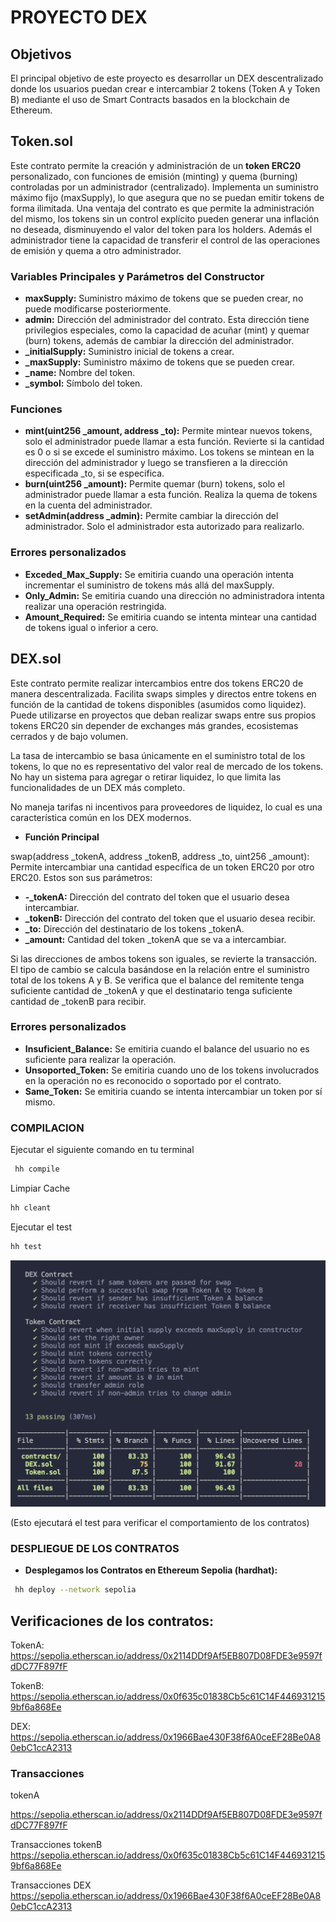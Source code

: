 # PROYECTO DEX

## Objetivos
El principal objetivo de este proyecto es desarrollar un DEX descentralizado donde los usuarios puedan crear e intercambiar 2 tokens (Token A y Token B) mediante el uso de Smart Contracts basados en la blockchain de Ethereum.

## Token.sol
Este contrato permite la creación y administración de un **token ERC20** personalizado, con funciones de emisión (minting) y quema (burning) controladas por un administrador (centralizado). Implementa un suministro máximo fijo (maxSupply), lo que asegura que no se puedan emitir tokens de forma ilimitada. 
Una ventaja del contrato es que permite la administración del mismo, los tokens sin un control explícito pueden generar una inflación no deseada, disminuyendo el valor del token para los holders. Además el administrador tiene la capacidad de transferir el control de las operaciones de emisión y quema a otro administrador.

### Variables Principales y Parámetros del Constructor
- **maxSupply:** Suministro máximo de tokens que se pueden crear, no puede modificarse posteriormente.
- **admin:** Dirección del administrador del contrato. Esta dirección tiene privilegios especiales, como la capacidad de acuñar (mint) y quemar (burn) tokens, además de cambiar la dirección del administrador.
- **_initialSupply:** Suministro inicial de tokens a crear.
- **_maxSupply:** Suministro máximo de tokens que se pueden crear.
- **_name:** Nombre del token.
- **_symbol:** Símbolo del token.

### Funciones
- **mint(uint256 _amount, address _to):** Permite mintear nuevos tokens, solo el administrador puede llamar a esta función. Revierte si la cantidad es 0 o si se excede el suministro máximo. Los tokens se mintean en la dirección del administrador y luego se transfieren a la dirección especificada _to, si se especifica.
- **burn(uint256 _amount):** Permite quemar (burn) tokens, solo el administrador puede llamar a esta función. Realiza la quema de tokens en la cuenta del administrador.
- **setAdmin(address _admin):** Permite cambiar la dirección del administrador. Solo el administrador esta autorizado para realizarlo.

### Errores personalizados
- **Exceded_Max_Supply:** Se emitiria cuando una operación intenta incrementar el suministro de tokens más allá del maxSupply.
- **Only_Admin:** Se emitiria cuando una dirección no administradora intenta realizar una operación restringida.
- **Amount_Required:** Se emitiria cuando se intenta mintear una cantidad de tokens igual o inferior a cero.


## DEX.sol
Este contrato permite realizar intercambios entre dos tokens ERC20 de manera descentralizada. Facilita swaps simples y directos entre tokens en función de la cantidad de tokens disponibles (asumidos como liquidez). Puede utilizarse en proyectos que deban realizar swaps entre sus propios tokens ERC20 sin depender de exchanges más grandes, ecosistemas cerrados y de bajo volumen.

La tasa de intercambio se basa únicamente en el suministro total de los tokens, lo que no es representativo del valor real de mercado de los tokens.
No hay un sistema para agregar o retirar liquidez, lo que limita las funcionalidades de un DEX más completo.

No maneja tarifas ni incentivos para proveedores de liquidez, lo cual es una característica común en los DEX modernos.
- **Función Principal**

swap(address _tokenA, address _tokenB, address _to, uint256 _amount):  Permite intercambiar una cantidad específica de un token ERC20 por otro ERC20. Estos son sus parámetros:
- **-_tokenA:** Dirección del contrato del token que el usuario desea intercambiar.
- **_tokenB:** Dirección del contrato del token que el usuario desea recibir.
- **_to:** Dirección del destinatario de los tokens _tokenA.
- **_amount:** Cantidad del token _tokenA que se va a intercambiar.

Si las direcciones de ambos tokens son iguales, se revierte la transacción. El tipo de cambio se calcula basándose en la relación entre el suministro total de los tokens A y B.
 Se verifica que el balance del remitente tenga suficiente cantidad de _tokenA y que el destinatario tenga suficiente cantidad de _tokenB para recibir.

### Errores personalizados
- **Insuficient_Balance:** Se emitiria cuando el balance del usuario no es suficiente para realizar la operación.
- **Unsoported_Token:** Se emitiria cuando uno de los tokens involucrados en la operación no es reconocido o soportado por el contrato. 
- **Same_Token:** Se emitiria cuando se intenta intercambiar un token por sí mismo.

### COMPILACION
Ejecutar el siguiente comando en tu terminal
```bash
 hh compile
```
Limpiar Cache
```bash
hh cleant
```

Ejecutar el test
```bash
hh test
```
![alt text](https://github.com/KopperIfr/DEX/blob/main/images/local-test.png "Logo Title Text 1")

(Esto ejecutará el test para verificar el comportamiento de los contratos)

 
### DESPLIEGUE DE LOS CONTRATOS

- **Desplegamos los Contratos  en Ethereum Sepolia (hardhat):**
```bash
 hh deploy --network sepolia
```

## Verificaciones de los contratos:

TokenA: https://sepolia.etherscan.io/address/0x2114DDf9Af5EB807D08FDE3e9597fdDC77F897fF

TokenB: https://sepolia.etherscan.io/address/0x0f635c01838Cb5c61C14F4469312159bf6a868Ee

DEX: https://sepolia.etherscan.io/address/0x1966Bae430F38f6A0ceEF28Be0A80ebC1ccA2313
 
 ### Transacciones
 
tokenA

https://sepolia.etherscan.io/address/0x2114DDf9Af5EB807D08FDE3e9597fdDC77F897fF

Transacciones tokenB
https://sepolia.etherscan.io/address/0x0f635c01838Cb5c61C14F4469312159bf6a868Ee

Transacciones DEX
https://sepolia.etherscan.io/address/0x1966Bae430F38f6A0ceEF28Be0A80ebC1ccA2313












